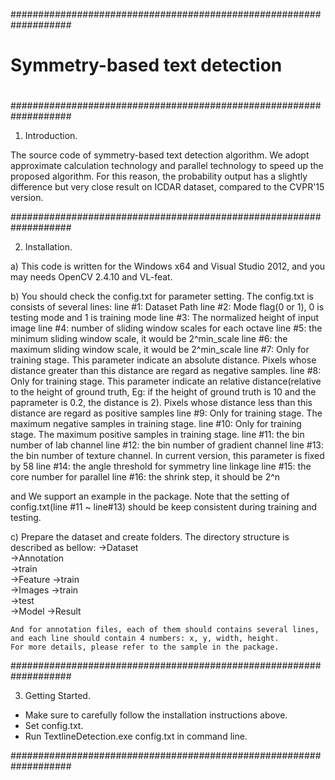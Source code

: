 ###################################################################
#                                                                 #
#                  Symmetry-based text detection                  #
#                                                                 #
#                                                                 #
###################################################################

1. Introduction.

The source code of symmetry-based text detection algorithm. We adopt approximate calculation technology and parallel technology to speed up the proposed algorithm.
For this reason, the probability output has a slightly difference but very close result on ICDAR dataset, compared to the CVPR'15 version.

###################################################################

2. Installation.

a) This code is written for the Windows x64 and Visual Studio 2012, and you may needs OpenCV 2.4.10 and VL-feat. 

b) You should check the config.txt for parameter setting.
   The config.txt is consists of several lines:
   line #1: Dataset Path
   line #2: Mode flag(0 or 1), 0 is testing mode and 1 is training mode
   line #3: The normalized height of input image
   line #4: number of sliding window scales for each octave
   line #5: the minimum sliding window scale, it would be 2^min_scale
   line #6: the maximum sliding window scale, it would be 2^min_scale
   line #7: Only for training stage. This parameter indicate an absolute distance. 
	    Pixels whose distance greater than this distance are regard as negative samples.
   line #8: Only for training stage. This parameter indicate an relative distance(relative to the height of ground truth, Eg: if the height of ground truth is 10 and the paprameter is 0.2, the distance is 2). 
	    Pixels whose distance less than this distance are regard as positive samples
   line #9: Only for training stage. The maximum negative samples in training stage.
   line #10: Only for training stage. The maximum positive samples in training stage.
   line #11: the bin number of lab channel
   line #12: the bin number of gradient channel
   line #13: the bin number of texture channel. In current version, this parameter is fixed by 58
   line #14: the angle threshold for symmetry line linkage
   line #15: the core number for parallel
   line #16: the shrink step, it should be 2^n

   and We support an example in the package. Note that the setting of config.txt(line #11 ~ line#13) should be keep consistent during training and testing.

c) Prepare the dataset and create folders.
   The directory structure is described as bellow:
   ->Dataset\
	->Annotation\
		->train\
	->Feature
		->train\
	->Images
		->train\
		->test\
	->Model
	->Result
	
    And for annotation files, each of them should contains several lines, and each line should contain 4 numbers: x, y, width, height.
    For more details, please refer to the sample in the package.
	
###################################################################

3. Getting Started.

 - Make sure to carefully follow the installation instructions above.
 - Set config.txt.
 - Run TextlineDetection.exe config.txt in command line.

###################################################################
